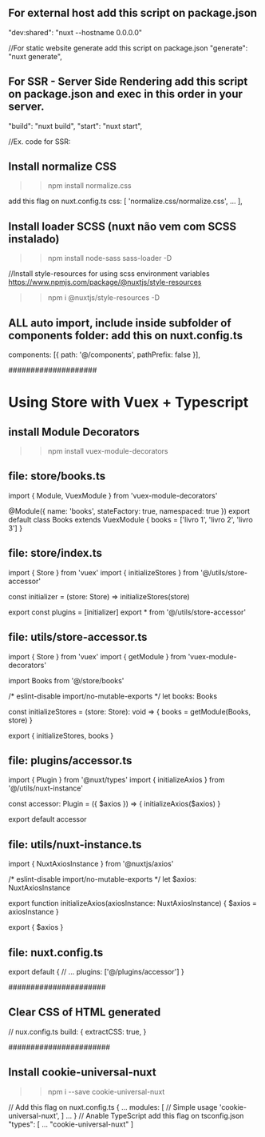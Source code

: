 ## For external host add this script on package.json
"dev:shared": "nuxt --hostname 0.0.0.0"

//For static website generate add this script on package.json
"generate": "nuxt generate",

## For SSR - Server Side Rendering add this script on package.json and exec in this order in your server.
"build": "nuxt build",
"start": "nuxt start",

//Ex. code for SSR:
<template>
  <div class="post">
    <h1>Postagem</h1>

    <h2>{{ title }}</h2>
    <p>{{ content }}</p>
  </div>
</template>

<script lang="ts">
import Vue from 'vue'

const sleep = () => {
  return new Promise((resolve) => setTimeout(resolve, 1500))
}

export default Vue.extend({
  //if not SSR change asyncData() for create()
  async asyncData() {
    await sleep()

    //In SSR this is not work, necessary export data in return
    const title = 'My Post Title'
    const content = 'Lorem ipsum dolor sit...'

    return { title, content }
  },
  data() {
    return {
      title: '',
      content: ''
    }
  }
})
</script>


## Install normalize CSS
>> npm install normalize.css

add this flag on nuxt.config.ts
css: [
    'normalize.css/normalize.css', ...
  ],


## Install loader SCSS (nuxt não vem com SCSS instalado)
>> npm install node-sass sass-loader -D


//Install style-resources for using scss environment variables
https://www.npmjs.com/package/@nuxtjs/style-resources
>> npm i @nuxtjs/style-resources -D


## ALL auto import, include inside subfolder of components folder: add this on nuxt.config.ts
components: [{ path: '@/components', pathPrefix: false }],



####################

# Using Store with Vuex + Typescript

## install Module Decorators
>> npm install vuex-module-decorators

## file: store/books.ts
import { Module, VuexModule } from 'vuex-module-decorators'

@Module({ name: 'books', stateFactory: true, namespaced: true })
export default class Books extends VuexModule {
  books = ['livro 1', 'livro 2', 'livro 3']
}

## file: store/index.ts
import { Store } from 'vuex'
import { initializeStores } from '@/utils/store-accessor'

const initializer = (store: Store<any>) => initializeStores(store)

export const plugins = [initializer]
export * from '@/utils/store-accessor'

## file: utils/store-accessor.ts
import { Store } from 'vuex'
import { getModule } from 'vuex-module-decorators'

import Books from '@/store/books'

/* eslint-disable import/no-mutable-exports */
let books: Books

const initializeStores = (store: Store<any>): void => {
  books = getModule(Books, store)
}

export { initializeStores, books }

## file: plugins/accessor.ts
import { Plugin } from '@nuxt/types'
import { initializeAxios } from '@/utils/nuxt-instance'

const accessor: Plugin = ({ $axios }) => {
  initializeAxios($axios)
}

export default accessor

## file: utils/nuxt-instance.ts
import { NuxtAxiosInstance } from '@nuxtjs/axios'

/* eslint-disable import/no-mutable-exports */
let $axios: NuxtAxiosInstance

export function initializeAxios(axiosInstance: NuxtAxiosInstance) {
  $axios = axiosInstance
}

export { $axios }

## file: nuxt.config.ts
export default {
  // ...
  plugins: ['@/plugins/accessor']
}

######################

## Clear CSS of HTML generated
// nux.config.ts
build: {
    extractCSS: true,
  }


#######################

## Install cookie-universal-nuxt

>> npm i --save cookie-universal-nuxt

// Add this flag on nuxt.config.ts
{
 ...
  modules: [
    // Simple usage
    'cookie-universal-nuxt',
 ]
 ...
}
// Anable TypeScript add this flag on tsconfig.json
 "types": [
      ...
      "cookie-universal-nuxt"
    ]



